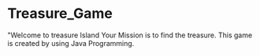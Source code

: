# Treasure_Game
"Welcome to treasure Island
Your Mission is to find the treasure.
This game is created by using Java Programming.
